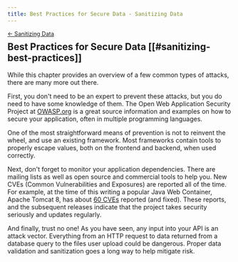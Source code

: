```yaml
---
title: Best Practices for Secure Data - Sanitizing Data
---
```


<div style="font-size: 0.9em; margin-bottom: -20px;"><a href="/books/api-security/sanitizing/">&larr; Sanitizing Data</a></div>

## Best Practices for Secure Data [[#sanitizing-best-practices]]

While this chapter provides an overview of a few common types of attacks, there are many more out there.

First, you don't need to be an expert to prevent these attacks, but you do need to have some knowledge of them. The Open Web Application Security Project at <a href="https://owasp.org" class="url">OWASP.org</a> is a great source information and examples on how to secure your application, often in multiple programming languages.

One of the most straightforward means of prevention is not to reinvent the wheel, and use an existing framework. Most frameworks contain tools to properly escape values, both on the frontend and backend, when used correctly.

Next, don't forget to monitor your application dependencies. There are mailing lists as well as open source and commercial tools to help you. New CVEs (Common Vulnerabilities and Exposures) are reported all of the time. For example, at the time of this writing a popular Java Web Container, Apache Tomcat 8, has about [60 CVEs](https://tomcat.apache.org/security-8.html) reported (and fixed). These reports, and the subsequent releases indicate that the project takes security seriously and updates regularly.

And finally, trust no one! As you have seen, any input into your API is an attack vector. Everything from an HTTP request to data returned from a database query to the files user upload could be dangerous. Proper data validation and sanitization goes a long way to help mitigate risk.

